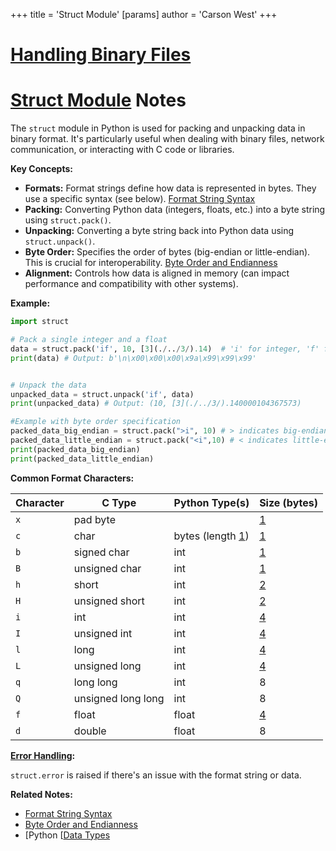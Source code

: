 +++
 title = 'Struct Module'
[params]
	author = 'Carson West'
+++
# [Handling Binary Files](./../handling-binary-files/)
# [Struct Module](./../struct-module/) Notes

The `struct` module in Python is used for packing and unpacking data in binary format.  It's particularly useful when dealing with binary files, network communication, or interacting with C code or libraries.

**Key Concepts:**

* **Formats:**  Format strings define how data is represented in bytes.  They use a specific syntax (see below). [Format String Syntax](./../format-string-syntax/)
* **Packing:** Converting Python data (integers, floats, etc.) into a byte string using `struct.pack()`.
* **Unpacking:**  Converting a byte string back into Python data using `struct.unpack()`.
* **Byte Order:**  Specifies the order of bytes (big-endian or little-endian).  This is crucial for interoperability. [Byte Order and Endianness](./../byte-order-and-endianness/)
* **Alignment:**  Controls how data is aligned in memory (can impact performance and compatibility with other systems).


**Example:**

```python
import struct

# Pack a single integer and a float
data = struct.pack('if', 10, [3](./../3/).14)  # 'i' for integer, 'f' for float
print(data) # Output: b'\n\x00\x00\x00\x9a\x99\x99\x99'


# Unpack the data
unpacked_data = struct.unpack('if', data)
print(unpacked_data) # Output: (10, [3](./../3/).140000104367573)

#Example with byte order specification
packed_data_big_endian = struct.pack(">i", 10) # > indicates big-endian
packed_data_little_endian = struct.pack("<i",10) # < indicates little-endian
print(packed_data_big_endian)
print(packed_data_little_endian)

```

**Common Format Characters:**

| Character | C Type             | Python Type(s)     | Size (bytes) |
|-----------|----------------------|----------------------|---------------|
| `x`       | pad byte            |                     | [1](./../1/)             |
| `c`       | char                | bytes (length [1](./../1/))    | [1](./../1/)             |
| `b`       | signed char         | int                 | [1](./../1/)             |
| `B`       | unsigned char       | int                 | [1](./../1/)             |
| `h`       | short               | int                 | [2](./../2/)             |
| `H`       | unsigned short      | int                 | [2](./../2/)             |
| `i`       | int                 | int                 | [4](./../4/)             |
| `I`       | unsigned int        | int                 | [4](./../4/)             |
| `l`       | long                | int                 | [4](./../4/)             |
| `L`       | unsigned long       | int                 | [4](./../4/)             |
| `q`       | long long           | int                 | 8             |
| `Q`       | unsigned long long  | int                 | 8             |
| `f`       | float               | float               | [4](./../4/)             |
| `d`       | double              | float               | 8             |


**[Error Handling](./../error-handling/):**

`struct.error` is raised if there's an issue with the format string or data.


**Related Notes:**

* [Format String Syntax](./../format-string-syntax/)
* [Byte Order and Endianness](./../byte-order-and-endianness/)
* [Python [[Data Types](./../python-[[data-types/)

